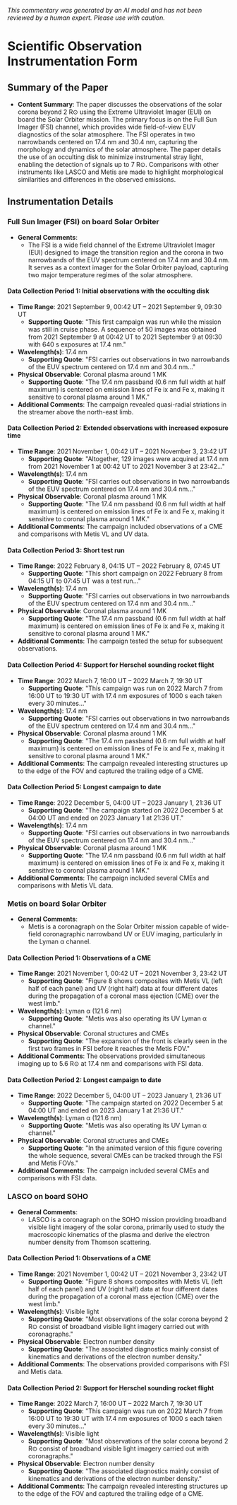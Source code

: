 _This commentary was generated by an AI model and has not been reviewed by a human expert. Please use with caution._

# Scientific Observation Instrumentation Form

## Summary of the Paper
- **Content Summary**: The paper discusses the observations of the solar corona beyond 2 R⊙ using the Extreme Ultraviolet Imager (EUI) on board the Solar Orbiter mission. The primary focus is on the Full Sun Imager (FSI) channel, which provides wide field-of-view EUV diagnostics of the solar atmosphere. The FSI operates in two narrowbands centered on 17.4 nm and 30.4 nm, capturing the morphology and dynamics of the solar atmosphere. The paper details the use of an occulting disk to minimize instrumental stray light, enabling the detection of signals up to 7 R⊙. Comparisons with other instruments like LASCO and Metis are made to highlight morphological similarities and differences in the observed emissions.

## Instrumentation Details

### Full Sun Imager (FSI) on board Solar Orbiter
- **General Comments**:
   - The FSI is a wide field channel of the Extreme Ultraviolet Imager (EUI) designed to image the transition region and the corona in two narrowbands of the EUV spectrum centered on 17.4 nm and 30.4 nm. It serves as a context imager for the Solar Orbiter payload, capturing two major temperature regimes of the solar atmosphere.

#### Data Collection Period 1: Initial observations with the occulting disk
- **Time Range**: 2021 September 9, 00:42 UT – 2021 September 9, 09:30 UT
   - **Supporting Quote**: "This first campaign was run while the mission was still in cruise phase. A sequence of 50 images was obtained from 2021 September 9 at 00:42 UT to 2021 September 9 at 09:30 with 640 s exposures at 17.4 nm."
- **Wavelength(s)**: 17.4 nm
   - **Supporting Quote**: "FSI carries out observations in two narrowbands of the EUV spectrum centered on 17.4 nm and 30.4 nm..."
- **Physical Observable**: Coronal plasma around 1 MK
   - **Supporting Quote**: "The 17.4 nm passband (0.6 nm full width at half maximum) is centered on emission lines of Fe ix and Fe x, making it sensitive to coronal plasma around 1 MK."
- **Additional Comments**: The campaign revealed quasi-radial striations in the streamer above the north-east limb.

#### Data Collection Period 2: Extended observations with increased exposure time
- **Time Range**: 2021 November 1, 00:42 UT – 2021 November 3, 23:42 UT
   - **Supporting Quote**: "Altogether, 129 images were acquired at 17.4 nm from 2021 November 1 at 00:42 UT to 2021 November 3 at 23:42..."
- **Wavelength(s)**: 17.4 nm
   - **Supporting Quote**: "FSI carries out observations in two narrowbands of the EUV spectrum centered on 17.4 nm and 30.4 nm..."
- **Physical Observable**: Coronal plasma around 1 MK
   - **Supporting Quote**: "The 17.4 nm passband (0.6 nm full width at half maximum) is centered on emission lines of Fe ix and Fe x, making it sensitive to coronal plasma around 1 MK."
- **Additional Comments**: The campaign included observations of a CME and comparisons with Metis VL and UV data.

#### Data Collection Period 3: Short test run
- **Time Range**: 2022 February 8, 04:15 UT – 2022 February 8, 07:45 UT
   - **Supporting Quote**: "This short campaign on 2022 February 8 from 04:15 UT to 07:45 UT was a test run..."
- **Wavelength(s)**: 17.4 nm
   - **Supporting Quote**: "FSI carries out observations in two narrowbands of the EUV spectrum centered on 17.4 nm and 30.4 nm..."
- **Physical Observable**: Coronal plasma around 1 MK
   - **Supporting Quote**: "The 17.4 nm passband (0.6 nm full width at half maximum) is centered on emission lines of Fe ix and Fe x, making it sensitive to coronal plasma around 1 MK."
- **Additional Comments**: The campaign tested the setup for subsequent observations.

#### Data Collection Period 4: Support for Herschel sounding rocket flight
- **Time Range**: 2022 March 7, 16:00 UT – 2022 March 7, 19:30 UT
   - **Supporting Quote**: "This campaign was run on 2022 March 7 from 16:00 UT to 19:30 UT with 17.4 nm exposures of 1000 s each taken every 30 minutes..."
- **Wavelength(s)**: 17.4 nm
   - **Supporting Quote**: "FSI carries out observations in two narrowbands of the EUV spectrum centered on 17.4 nm and 30.4 nm..."
- **Physical Observable**: Coronal plasma around 1 MK
   - **Supporting Quote**: "The 17.4 nm passband (0.6 nm full width at half maximum) is centered on emission lines of Fe ix and Fe x, making it sensitive to coronal plasma around 1 MK."
- **Additional Comments**: The campaign revealed interesting structures up to the edge of the FOV and captured the trailing edge of a CME.

#### Data Collection Period 5: Longest campaign to date
- **Time Range**: 2022 December 5, 04:00 UT – 2023 January 1, 21:36 UT
   - **Supporting Quote**: "The campaign started on 2022 December 5 at 04:00 UT and ended on 2023 January 1 at 21:36 UT."
- **Wavelength(s)**: 17.4 nm
   - **Supporting Quote**: "FSI carries out observations in two narrowbands of the EUV spectrum centered on 17.4 nm and 30.4 nm..."
- **Physical Observable**: Coronal plasma around 1 MK
   - **Supporting Quote**: "The 17.4 nm passband (0.6 nm full width at half maximum) is centered on emission lines of Fe ix and Fe x, making it sensitive to coronal plasma around 1 MK."
- **Additional Comments**: The campaign included several CMEs and comparisons with Metis VL data.

### Metis on board Solar Orbiter
- **General Comments**:
   - Metis is a coronagraph on the Solar Orbiter mission capable of wide-field coronagraphic narrowband UV or EUV imaging, particularly in the Lyman α channel.

#### Data Collection Period 1: Observations of a CME
- **Time Range**: 2021 November 1, 00:42 UT – 2021 November 3, 23:42 UT
   - **Supporting Quote**: "Figure 8 shows composites with Metis VL (left half of each panel) and UV (right half) data at four different dates during the propagation of a coronal mass ejection (CME) over the west limb."
- **Wavelength(s)**: Lyman α (121.6 nm)
   - **Supporting Quote**: "Metis was also operating its UV Lyman α channel."
- **Physical Observable**: Coronal structures and CMEs
   - **Supporting Quote**: "The expansion of the front is clearly seen in the first two frames in FSI before it reaches the Metis FOV."
- **Additional Comments**: The observations provided simultaneous imaging up to 5.6 R⊙ at 17.4 nm and comparisons with FSI data.

#### Data Collection Period 2: Longest campaign to date
- **Time Range**: 2022 December 5, 04:00 UT – 2023 January 1, 21:36 UT
   - **Supporting Quote**: "The campaign started on 2022 December 5 at 04:00 UT and ended on 2023 January 1 at 21:36 UT."
- **Wavelength(s)**: Lyman α (121.6 nm)
   - **Supporting Quote**: "Metis was also operating its UV Lyman α channel."
- **Physical Observable**: Coronal structures and CMEs
   - **Supporting Quote**: "In the animated version of this figure covering the whole sequence, several CMEs can be tracked through the FSI and Metis FOVs."
- **Additional Comments**: The campaign included several CMEs and comparisons with FSI data.

### LASCO on board SOHO
- **General Comments**:
   - LASCO is a coronagraph on the SOHO mission providing broadband visible light imagery of the solar corona, primarily used to study the macroscopic kinematics of the plasma and derive the electron number density from Thomson scattering.

#### Data Collection Period 1: Observations of a CME
- **Time Range**: 2021 November 1, 00:42 UT – 2021 November 3, 23:42 UT
   - **Supporting Quote**: "Figure 8 shows composites with Metis VL (left half of each panel) and UV (right half) data at four different dates during the propagation of a coronal mass ejection (CME) over the west limb."
- **Wavelength(s)**: Visible light
   - **Supporting Quote**: "Most observations of the solar corona beyond 2 R⊙ consist of broadband visible light imagery carried out with coronagraphs."
- **Physical Observable**: Electron number density
   - **Supporting Quote**: "The associated diagnostics mainly consist of kinematics and derivations of the electron number density."
- **Additional Comments**: The observations provided comparisons with FSI and Metis data.

#### Data Collection Period 2: Support for Herschel sounding rocket flight
- **Time Range**: 2022 March 7, 16:00 UT – 2022 March 7, 19:30 UT
   - **Supporting Quote**: "This campaign was run on 2022 March 7 from 16:00 UT to 19:30 UT with 17.4 nm exposures of 1000 s each taken every 30 minutes..."
- **Wavelength(s)**: Visible light
   - **Supporting Quote**: "Most observations of the solar corona beyond 2 R⊙ consist of broadband visible light imagery carried out with coronagraphs."
- **Physical Observable**: Electron number density
   - **Supporting Quote**: "The associated diagnostics mainly consist of kinematics and derivations of the electron number density."
- **Additional Comments**: The campaign revealed interesting structures up to the edge of the FOV and captured the trailing edge of a CME.
